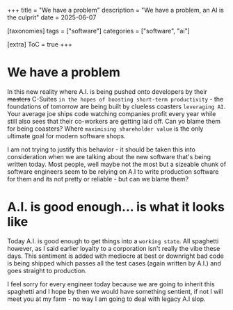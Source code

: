 +++
title = "We have a problem"
description = "We have a problem, an AI is the culprit"
date = 2025-06-07

[taxonomies]
tags = ["software"]
categories = ["software", "ai"]

[extra]
ToC = true
+++

# We have a problem

In this new reality where A.I. is being pushed onto developers by their ~~masters~~ C-Suites `in the hopes of boosting short-term productivity` - the foundations of tomorrow are being built by clueless coasters `leveraging AI`. Your average joe ships code watching companies profit every year while still also sees that their co-workers are getting laid off. Can yo blame them for being coasters? Where `maximising shareholder value` is the only ultimate goal for modern software shops.

I am not trying to justify this behavior - it should be taken this into consideration when we are talking about the new software that's being written today. Most people, well maybe not the most but a sizeable chunk of software engineers  seem to be relying on A.I to write production software for them and its not pretty or reliable - but can we blame them?

# A.I. is good enough... is what it looks like

Today A.I. is good enough to get things into a `working state`. All spaghetti however, as I said earlier loyalty to a corporation isn't really the vibe these days. This sentiment is added with mediocre at best or downright bad code is being shipped which passes all the test cases (again written by A.I.) and goes straight to production.

I feel sorry for every engineer today because we are going to inherit this spaghetti and I hope by then we would have something sentient, if not I will meet you at my farm - no way I am going to deal with legacy A.I slop.
